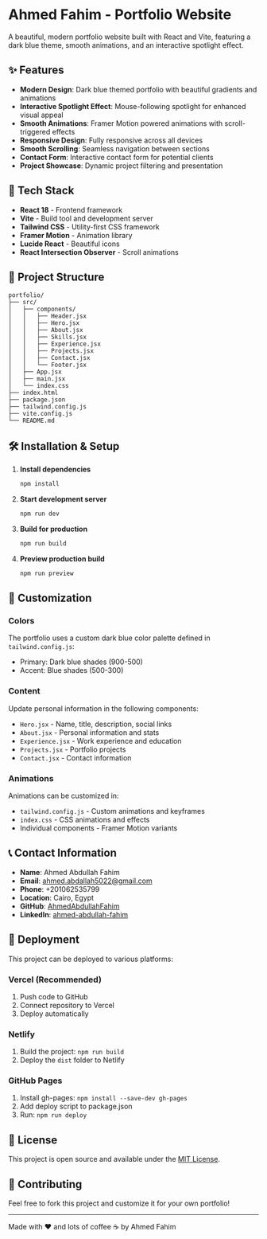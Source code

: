 # Ahmed Fahim - Portfolio Website

A beautiful, modern portfolio website built with React and Vite, featuring a dark blue theme, smooth animations, and an interactive spotlight effect.

## ✨ Features

- **Modern Design**: Dark blue themed portfolio with beautiful gradients and animations
- **Interactive Spotlight Effect**: Mouse-following spotlight for enhanced visual appeal
- **Smooth Animations**: Framer Motion powered animations with scroll-triggered effects
- **Responsive Design**: Fully responsive across all devices
- **Smooth Scrolling**: Seamless navigation between sections
- **Contact Form**: Interactive contact form for potential clients
- **Project Showcase**: Dynamic project filtering and presentation

## 🚀 Tech Stack

- **React 18** - Frontend framework
- **Vite** - Build tool and development server
- **Tailwind CSS** - Utility-first CSS framework
- **Framer Motion** - Animation library
- **Lucide React** - Beautiful icons
- **React Intersection Observer** - Scroll animations

## 📁 Project Structure

```
portfolio/
├── src/
│   ├── components/
│   │   ├── Header.jsx
│   │   ├── Hero.jsx
│   │   ├── About.jsx
│   │   ├── Skills.jsx
│   │   ├── Experience.jsx
│   │   ├── Projects.jsx
│   │   ├── Contact.jsx
│   │   └── Footer.jsx
│   ├── App.jsx
│   ├── main.jsx
│   └── index.css
├── index.html
├── package.json
├── tailwind.config.js
├── vite.config.js
└── README.md
```

## 🛠️ Installation & Setup

1. **Install dependencies**
   ```bash
   npm install
   ```

2. **Start development server**
   ```bash
   npm run dev
   ```

3. **Build for production**
   ```bash
   npm run build
   ```

4. **Preview production build**
   ```bash
   npm run preview
   ```

## 🎨 Customization

### Colors
The portfolio uses a custom dark blue color palette defined in `tailwind.config.js`:
- Primary: Dark blue shades (900-500)
- Accent: Blue shades (500-300)

### Content
Update personal information in the following components:
- `Hero.jsx` - Name, title, description, social links
- `About.jsx` - Personal information and stats
- `Experience.jsx` - Work experience and education
- `Projects.jsx` - Portfolio projects
- `Contact.jsx` - Contact information

### Animations
Animations can be customized in:
- `tailwind.config.js` - Custom animations and keyframes
- `index.css` - CSS animations and effects
- Individual components - Framer Motion variants

## 📞 Contact Information

- **Name**: Ahmed Abdullah Fahim
- **Email**: ahmed.abdallah5022@gmail.com
- **Phone**: +201062535799
- **Location**: Cairo, Egypt
- **GitHub**: [AhmedAbdullahFahim](https://github.com/AhmedAbdullahFahim)
- **LinkedIn**: [ahmed-abdullah-fahim](https://www.linkedin.com/in/ahmed-abdullah-fahim/)

## 🚀 Deployment

This project can be deployed to various platforms:

### Vercel (Recommended)
1. Push code to GitHub
2. Connect repository to Vercel
3. Deploy automatically

### Netlify
1. Build the project: `npm run build`
2. Deploy the `dist` folder to Netlify

### GitHub Pages
1. Install gh-pages: `npm install --save-dev gh-pages`
2. Add deploy script to package.json
3. Run: `npm run deploy`

## 📝 License

This project is open source and available under the [MIT License](LICENSE).

## 🤝 Contributing

Feel free to fork this project and customize it for your own portfolio!

---

Made with ❤️ and lots of coffee ☕ by Ahmed Fahim 